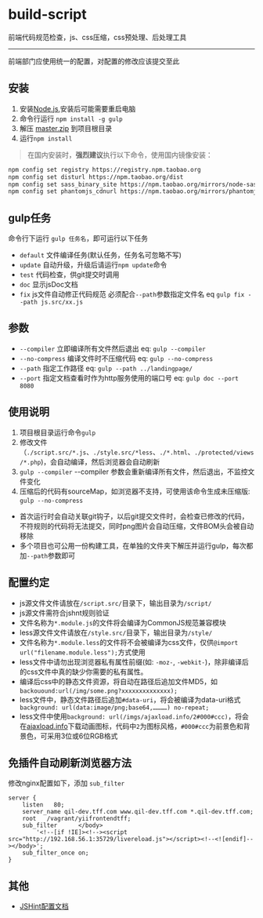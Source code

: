 build-script
============

前端代码规范检查，js、css压缩，css预处理、后处理工具

----------

前端部门应使用统一的配置，对配置的修改应该提交至此

## 安装 ##

1. 安装[Node.js](http://nodejs.org/download/),安装后可能需要重启电脑
1. 命令行运行 `npm install -g gulp`
1. 解压 [master.zip](https://github.com/gucong3000/build-script/archive/master.zip) 到项目根目录
1. 运行`npm install`

>   在国内安装时，**强烈建议**执行以下命令，使用国内镜像安装：

```bash
npm config set registry https://registry.npm.taobao.org
npm config set disturl https://npm.taobao.org/dist
npm config set sass_binary_site https://npm.taobao.org/mirrors/node-sass
npm config set phantomjs_cdnurl https://npm.taobao.org/mirrors/phantomjs
```

## gulp任务 ##

命令行下运行 `gulp 任务名`，即可运行以下任务

- `default` 文件编译任务(默认任务，任务名可忽略不写)
- `update` 自动升级，升级后请运行`npm update`命令
- `test` 代码检查，供git提交时调用
- `doc` 显示jsDoc文档
- `fix` js文件自动修正代码规范 必须配合`--path`参数指定文件名 eq 	`gulp fix --path js.src/xx.js`

## 参数 ##

- `--compiler` 立即编译所有文件然后退出  eq: `gulp --compiler`
- `--no-compress` 编译文件时不压缩代码 eq: `gulp --no-compress`
- `--path` 指定工作路径 eq: `gulp --path ../landingpage/`
- `--port` 指定文档查看时作为http服务使用的端口号 eq: `gulp doc --port 8080`

## 使用说明 ##

1. 项目根目录运行命令`gulp`
1. 修改文件（`./script.src/*.js`、`./style.src/*less`、`./*.html`、`./protected/views/*.php`)，会自动编译，然后浏览器会自动刷新
1. `gulp --compiler` --compiler 参数会重新编译所有文件，然后退出，不监控文件变化
1. 压缩后的代码有sourceMap，如浏览器不支持，可使用该命令生成未压缩版: `gulp --no-compress`

- 首次运行时会自动关联git钩子，以后git提交文件时，会检查已修改的代码，不符规则的代码将无法提交，同时png图片会自动压缩，文件BOM头会被自动移除
- 多个项目也可公用一份构建工具，在单独的文件夹下解压并运行gulp，每次都加`--path`参数即可

## 配置约定 ##

- js源文件文件请放在`/script.src/`目录下，输出目录为`/script/`
- js源文件需符合jshnt规则验证
- 文件名称为`*.module.js`的文件将会编译为CommonJS规范兼容模块
- less源文件文件请放在`/style.src/`目录下，输出目录为`/style/`
- 文件名称为`*.module.less`的文件将不会被编译为css文件，仅供`@import url("filename.module.less");`方式使用
- less文件中请勿出现浏览器私有属性前缀(如: `-moz-`, `-webkit-`)，除非编译后的css文件中真的缺少你需要的私有属性。
- 编译后css中的静态文件资源，将自动在路径后追加文件MD5，如`backouound:url(/img/some.png?xxxxxxxxxxxxxx);`
- less文件中，静态文件路径后追加`#data-uri`，将会被编译为data-uri格式` background: url(data:image/png;base64,…………) no-repeat;`
- less文件中使用`background: url(/imgs/ajaxload.info/2#000#ccc)`，将会在[ajaxload.info](http://ajaxload.info/)下载动画图标，代码中`2`为图标风格，`#000#ccc`为前景色和背景色，可采用3位或6位RGB格式

## 免插件自动刷新浏览器方法 ##

修改nginx配置如下，添加 `sub_filter`

```
server {
    listen   80;
    server_name qil-dev.tff.com www.qil-dev.tff.com *.qil-dev.tff.com;
    root   /vagrant/yiifrontendtff;
    sub_filter      </body>
        '<!--[if !IE]><!--><script src="http://192.168.56.1:35729/livereload.js"></script><!--<![endif]--></body>';
    sub_filter_once on;
}
```

## 其他 ##

- [JSHint配置文档](https://github.com/Tours4Fun/documentation/blob/master/development/frontend/jshint_config.md)
